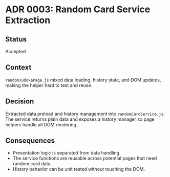 # ADR 0003: Random Card Service Extraction

## Status

Accepted

## Context

`randomJudokaPage.js` mixed data loading, history state, and DOM updates, making the helper hard to test and reuse.

## Decision

Extracted data preload and history management into `randomCardService.js`. The service returns plain data and exposes a history manager so page helpers handle all DOM rendering.

## Consequences

- Presentation logic is separated from data handling.
- The service functions are reusable across potential pages that need random card data.
- History behavior can be unit tested without touching the DOM.
